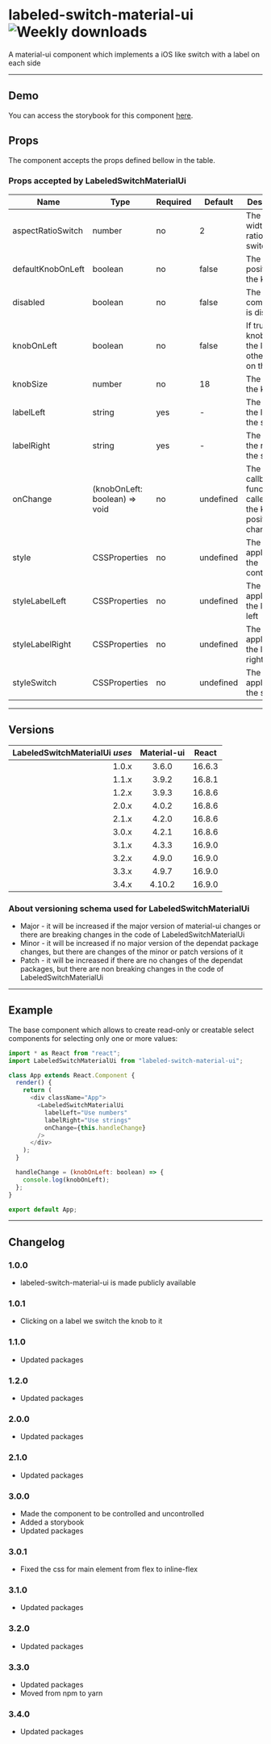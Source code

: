 # labeled-switch-material-ui ![Weekly downloads](https://img.shields.io/npm/dw/labeled-switch-material-ui "Weekly downloads")

A material-ui component which implements a iOS like switch with a label on each side

---

## Demo

You can access the storybook for this component [here](https://iulian-radu-at.github.io/labeled-switch-material-ui/).

## Props

The component accepts the props defined bellow in the table.

### Props accepted by LabeledSwitchMaterialUi

| Name              | Type                          | Required | Default   | Description                                                    |
| ----------------- | ----------------------------- | -------- | --------- | -------------------------------------------------------------- |
| aspectRatioSwitch | number                        | no       | 2         | The width/height ratio of the switch                           |
| defaultKnobOnLeft | boolean                       | no       | false     | The initial position of the knob                               |
| disabled          | boolean                       | no       | false     | The component is disabled                                      |
| knobOnLeft        | boolean                       | no       | false     | If true, the knob is on the left, otherwise on the right       |
| knobSize          | number                        | no       | 18        | The size of the knob                                           |
| labelLeft         | string                        | yes      | -         | The label on the left of the switch                            |
| labelRight        | string                        | yes      | -         | The label on the right of the switch                           |
| onChange          | (knobOnLeft: boolean) => void | no       | undefined | The callback function called when the knob position is changed |
| style             | CSSProperties                 | no       | undefined | The style applied to the container                             |
| styleLabelLeft    | CSSProperties                 | no       | undefined | The style applied to the label on left                         |
| styleLabelRight   | CSSProperties                 | no       | undefined | The style applied to the label on right                        |
| styleSwitch       | CSSProperties                 | no       | undefined | The style applied to the switch                                |

---

## Versions

| LabeledSwitchMaterialUi _uses_ | Material-ui | React  |
| -----------------------------: | :---------: | :----: |
|                          1.0.x |    3.6.0    | 16.6.3 |
|                          1.1.x |    3.9.2    | 16.8.1 |
|                          1.2.x |    3.9.3    | 16.8.6 |
|                          2.0.x |    4.0.2    | 16.8.6 |
|                          2.1.x |    4.2.0    | 16.8.6 |
|                          3.0.x |    4.2.1    | 16.8.6 |
|                          3.1.x |    4.3.3    | 16.9.0 |
|                          3.2.x |    4.9.0    | 16.9.0 |
|                          3.3.x |    4.9.7    | 16.9.0 |
|                          3.4.x |   4.10.2    | 16.9.0 |

### About versioning schema used for LabeledSwitchMaterialUi

- Major - it will be increased if the major version of material-ui changes or there are breaking changes in the code of LabeledSwitchMaterialUi
- Minor - it will be increased if no major version of the dependat package changes, but there are changes of the minor or patch versions of it
- Patch - it will be increased if there are no changes of the dependat packages, but there are non breaking changes in the code of LabeledSwitchMaterialUi

---

## Example

The base component which allows to create read-only or creatable select components for selecting only one or more values:

```js
import * as React from "react";
import LabeledSwitchMaterialUi from "labeled-switch-material-ui";

class App extends React.Component {
  render() {
    return (
      <div className="App">
        <LabeledSwitchMaterialUi
          labelLeft="Use numbers"
          labelRight="Use strings"
          onChange={this.handleChange}
        />
      </div>
    );
  }

  handleChange = (knobOnLeft: boolean) => {
    console.log(knobOnLeft);
  };
}

export default App;
```

---

## Changelog

### 1.0.0

- labeled-switch-material-ui is made publicly available

### 1.0.1

- Clicking on a label we switch the knob to it

### 1.1.0

- Updated packages

### 1.2.0

- Updated packages

### 2.0.0

- Updated packages

### 2.1.0

- Updated packages

### 3.0.0

- Made the component to be controlled and uncontrolled
- Added a storybook
- Updated packages

### 3.0.1

- Fixed the css for main element from flex to inline-flex

### 3.1.0

- Updated packages

### 3.2.0

- Updated packages

### 3.3.0

- Updated packages
- Moved from npm to yarn

### 3.4.0

- Updated packages
